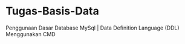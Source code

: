 # Tugas-Basis-Data
Penggunaan Dasar Database MySql | Data Definition Language (DDL) Menggunakan CMD

